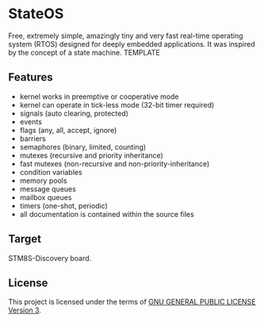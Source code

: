 StateOS
=======

Free, extremely simple, amazingly tiny and very fast real-time operating system (RTOS) designed for deeply embedded applications.
It was inspired by the concept of a state machine.
TEMPLATE

Features
--------

- kernel works in preemptive or cooperative mode
- kernel can operate in tick-less mode (32-bit timer required)
- signals (auto clearing, protected)
- events
- flags (any, all, accept, ignore)
- barriers
- semaphores (binary, limited, counting)
- mutexes (recursive and priority inheritance)
- fast mutexes (non-recursive and non-priority-inheritance)
- condition variables
- memory pools
- message queues
- mailbox queues
- timers (one-shot, periodic)
- all documentation is contained within the source files

Target
-------

STM8S-Discovery board.

License
-------

This project is licensed under the terms of [GNU GENERAL PUBLIC LICENSE Version 3](http://www.gnu.org/philosophy/why-not-lgpl.html).

